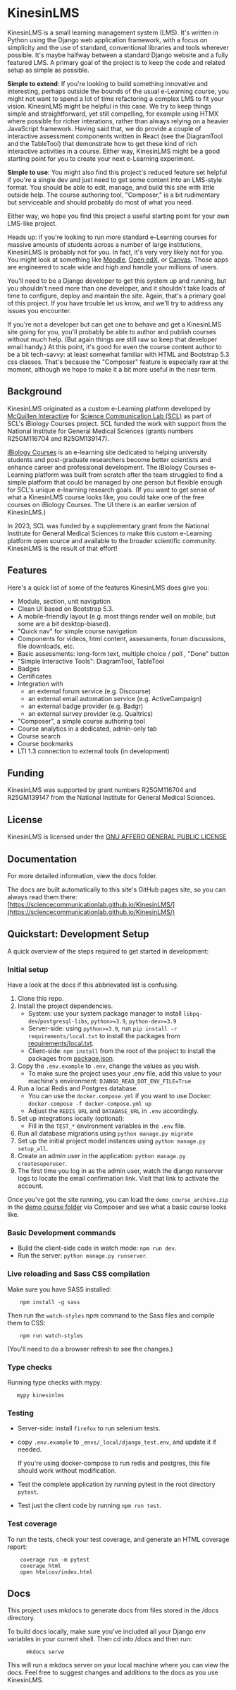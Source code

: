 # KinesinLMS

KinesinLMS is a small learning management system (LMS). It's written in Python using the Django web application framework,
with a focus on simplicity and the use of standard, conventional libraries and tools wherever possible. It's maybe halfway between a
standard Django website and a fully featured LMS. A primary goal of the project is to keep the code and related setup as simple as possible.

**Simple to extend**: If you're looking to build something innovative and interesting,
perhaps outside the bounds of the usual e-Learning course, you might not want to spend a lot of time
refactoring a complex LMS to fit your vision. KinesinLMS might be helpful in this case. We try to keep things simple and straightforward,
yet still compelling, for example using HTMX where possible for richer interations, rather than always relying on a heavier
JavaScript framework. Having said that, we do provide a couple of interactive assessment components written in React (see the
DiagramTool and the TableTool) that demonstrate how to get these kind of rich interactive activities in a course. Either way,
KinesinLMS might be a good starting point for you to create your next e-Learning experiment.

**Simple to use**: You might also find this project's reduced feature set helpful if you're a single dev and just need to get some
content into an LMS-style format. You should be able to edit, manage, and build this site with little outside help. The course
authoring tool, "Composer," is a bit rudimentary but serviceable and should probably do most of what you need.

Either way, we hope you find this project a useful starting point for your own LMS-like project.

Heads up: if you're looking to run more standard e-Learning courses for massive amounts of students across a number
of large institutions, KinesinLMS is probably not for you. In fact, it's very very likely not for you. You might look at something
like [Moodle](https://moodle.org/), [Open edX](https://openedx.org/), or [Canvas](https://www.instructure.com/canvas/). Those
apps are engineered to scale wide and high and handle your millions of users.

You'll need to be a Django developer to get this system up and running, but you shouldn't need more than one developer, and
it shouldn't take loads of time to configure, deploy and maintain the site. Again, that's a primary goal of this project. If
you have trouble let us know, and we'll try to address any issues you encounter.

If you're not a developer but can get one to behave and get a KinesinLMS site going for you, you'll probably be able to author and publish
courses without much help. (But again things are still raw so keep that developer email handy.) At this point, it's good for even the
course content author to be a bit tech-savvy: at least somewhat familiar with HTML and Bootstrap 5.3 css classes.
That's because the "Composer" feature is especially raw at the moment, although we hope to make it a bit more useful in the near term.

## Background

KinesinLMS originated as a custom e-Learning platform developed
by [McQuillen Interactive](https://www.mcquilleninterative.com)
for [Science Communication Lab (SCL)](https://www.sciencecommunicationlab.org/) as part of SCL's iBiology Courses project.
SCL funded the work with support from the National Institute for General Medical Sciences (grants numbers R25GM116704 and R25GM139147).

[iBiology Courses](https://courses.ibiology.org) is an e-learning site dedicated to helping university students and
post-graduate researchers become better scientists and enhance career and professional development. The iBiology Courses
e-Learning platform was built from scratch after the team struggled to find a simple platform that could be managed by
one person but flexible enough for SCL's unique e-learning research goals. (If you want to get sense of what a KinesinLMS course
looks like, you could take one of the free courses on iBiology Courses. The UI there is an earlier version of KinesinLMS.)

In 2023, SCL was funded by a supplementary grant from the National Institute for General Medical Sciences to make this custom e-Learning platform open source and available to the broader scientific community. KinesinLMS is the result of that effort!

## Features

Here's a quick list of some of the features KinesinLMS does give you:

- Module, section, unit navigation
- Clean UI based on Bootstrap 5.3.
- A mobile-friendly layout (e.g. most things render well on mobile, but some are a bit desktop-biased).
- "Quick nav" for simple course navigation
- Components for videos, html content, assessments, forum discussions, file downloads, etc.
- Basic assessments: long-form text, multiple choice / poll , "Done" button
- "Simple Interactive Tools": DiagramTool, TableTool
- Badges
- Certificates
- Integration with
  - an external forum service (e.g. Discourse)
  - an external email automation service (e.g. ActiveCampaign)
  - an external badge provider (e.g. Badgr)
  - an external survey provider (e.g. Qualtrics)
- "Composer", a simple course authoring tool
- Course analytics in a dedicated, admin-only tab
- Course search
- Course bookmarks
- LTI 1.3 connection to external tools (in development)

## Funding

KinesinLMS was supported by grant numbers R25GM116704 and R25GM139147 from the National Institute for General Medical Sciences.

## License

KinesinLMS is licensed under the [GNU AFFERO GENERAL PUBLIC LICENSE](https://github.com/ScienceCommunicationLab/KinesinLMS?tab=AGPL-3.0-1-ov-file#readme)

## Documentation

For more detailed information, view the docs folder.

The docs are built automatically to this site's GitHub pages site, so you can always read them there: [https://sciencecommunicationlab.github.io/KinesinLMS/](https://sciencecommunicationlab.github.io/KinesinLMS/)

## Quickstart: Development Setup

A quick overview of the steps required to get started in development:

### Initial setup

Have a look at the docs if this abbrievated list is confusing.

1. Clone this repo.
2. Install the project dependencies.
   - System: use your system package manager to install `libpq-dev`/`postgresql-libs`, `python>=3.9`, `python-dev>=3.9`
   - Server-side: using `python>=3.9`, run `pip install -r requirements/local.txt` to install the packages
     from [requirements/local.txt](./requirements/local.txt).
   - Client-side: `npm install` from the root of the project to install the packages
     from [package.json](./package.json).
3. Copy the `.env.example` to `.env`, change the values as you wish.
   - To make sure the project uses your .env file, add this value to your machine's environment:
     `DJANGO_READ_DOT_ENV_FILE=True`
4. Run a local Redis and Postgres database.
   - You can use the `docker.compose.yml` if you want to use Docker: `docker-compose -f docker-compose.yml up`
   - Adjust the `REDIS_URL` and `DATABASE_URL` in `.env` accordingly.
5. Set up integrations locally (optional):
   - Fill in the `TEST_*` environment variables in the `.env` file.
6. Run all database migrations using `python manage.py migrate`
7. Set up the initial project model instances using `python manage.py setup_all`.
8. Create an admin user in the application: `python manage.py createsuperuser`.
9. The first time you log in as the admin user, watch the django runserver logs to locate the email confirmation link.
   Visit that link to activate the account.

Once you've got the site running, you can load the `demo_course_archive.zip` in the [demo course folder](./development_resources/courses/demo_course/demo_course_archive.zip) via Composer and see what a basic course looks like.

### Basic Development commands

- Build the client-side code in watch mode: `npm run dev`.
- Run the server: `python manage.py runserver`.

### Live reloading and Sass CSS compilation

Make sure you have SASS installed:

```
    npm install -g sass
```

Then run the `watch-styles` npm command to the Sass files and compile them to CSS:

```
    npm run watch-styles
```

(You'll need to do a browser refresh to see the changes.)

### Type checks

Running type checks with mypy:

```
   mypy kinesinlms
```

### Testing

- Server-side: install `firefox` to run selenium tests.
- copy `.env.example` to `_envs/_local/django_test.env`, and update it if needed.

  If you're using docker-compose to run redis and postgres, this file should work without modification.

- Test the complete application by running pytest in the root directory `pytest`.
- Test just the client code by running `npm run test`.

### Test coverage

To run the tests, check your test coverage, and generate an HTML coverage report:

```
    coverage run -m pytest
    coverage html
    open htmlcov/index.html
```

## Docs

This project uses mkdocs to generate docs from files stored in the /docs directory.

To build docs locally, make sure you've included all your Django env variables in your current shell.
Then cd into /docs and then run:

```
      mkdocs serve
```

This will run a mkdocs server on your local machine where you can view the docs. Feel free to
suggest changes and additions to the docs as you use KinesinLMS.
